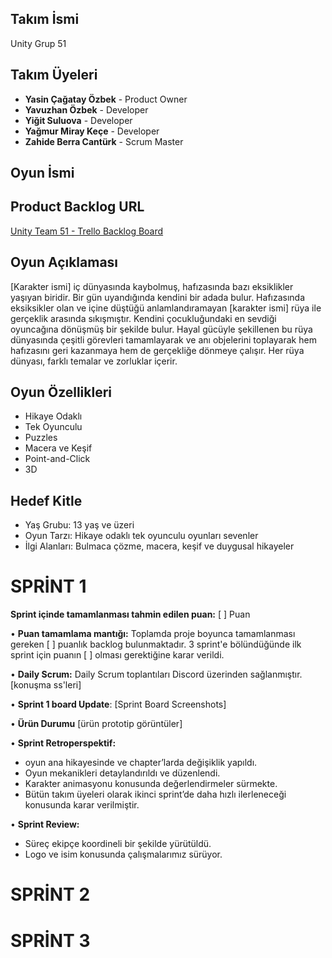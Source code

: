 ## Takım İsmi
Unity Grup 51
## Takım Üyeleri
- __Yasin Çağatay Özbek__ - Product Owner
- __Yavuzhan Özbek__ - Developer
- __Yiğit Suluova__ - Developer
- __Yağmur Miray Keçe__ - Developer
- __Zahide Berra Cantürk__ - Scrum Master
## Oyun İsmi

## Product Backlog URL
[Unity Team 51 - Trello Backlog Board](https://trello.com/b/aaHTdfFc)

## Oyun Açıklaması
[Karakter ismi] iç dünyasında kaybolmuş, hafızasında bazı eksiklikler yaşıyan biridir. Bir gün uyandığında kendini bir adada bulur. Hafızasında eksiksikler olan ve içine düştüğü anlamlandıramayan [karakter ismi] rüya ile gerçeklik arasında sıkışmıştır. Kendini çocukluğundaki en sevdiği oyuncağına dönüşmüş bir şekilde bulur. Hayal gücüyle şekillenen bu rüya dünyasında çeşitli görevleri tamamlayarak ve anı objelerini toplayarak hem hafızasını geri kazanmaya hem de gerçekliğe dönmeye çalışır. Her rüya dünyası, farklı temalar ve zorluklar içerir.

## Oyun Özellikleri
- Hikaye Odaklı
- Tek Oyunculu
- Puzzles
- Macera ve Keşif
- Point-and-Click
- 3D 

## Hedef Kitle
- Yaş Grubu: 13 yaş ve üzeri
- Oyun Tarzı: Hikaye odaklı tek oyunculu oyunları sevenler
- İlgi Alanları: Bulmaca çözme, macera, keşif ve duygusal hikayeler

# SPRİNT 1

**Sprint içinde tamamlanması tahmin edilen puan:** [ ] Puan

• **Puan tamamlama mantığı:** Toplamda proje boyunca tamamlanması gereken [  ]  puanlık backlog bulunmaktadır. 3 sprint'e bölündüğünde ilk sprint için puanın [  ] olması gerektiğine karar verildi.

• **Daily Scrum:** Daily Scrum toplantıları Discord üzerinden sağlanmıştır. [konuşma ss'leri]

• **Sprint 1 board Update**: [Sprint Board Screenshots]

• **Ürün Durumu** [ürün prototip görüntüler]

•	**Sprint Retroperspektif:**

- 	oyun ana hikayesinde ve chapter’larda değişiklik yapıldı.
-   Oyun mekanikleri detaylandırıldı ve düzenlendi.
-   Karakter animasyonu konusunda değerlendirmeler sürmekte.
- 	Bütün takım üyeleri olarak ikinci sprint’de daha hızlı ilerleneceği konusunda karar verilmiştir.

•	**Sprint Review:**

-	Süreç ekipçe koordineli bir şekilde yürütüldü.
-	Logo ve isim konusunda çalışmalarımız sürüyor.


# SPRİNT 2

# SPRİNT 3
